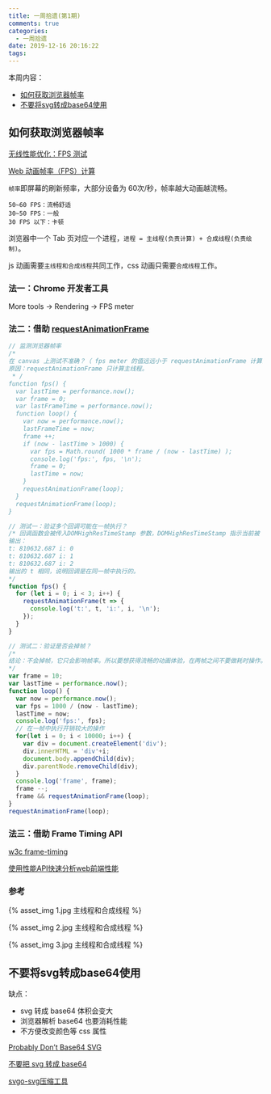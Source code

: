 ```yaml
---
title: 一周拾遗(第1期)
comments: true
categories:
  - 一周拾遗
date: 2019-12-16 20:16:22
tags:
---
```


本周内容：

* [如何获取浏览器帧率](#如何获取浏览器帧率)
* [不要将svg转成base64使用](#不要将svg转成base64使用)

<!--more-->


## 如何获取浏览器帧率


[无线性能优化：FPS 测试](https://fed.taobao.org/blog/taofed/do71ct/measuring-fps/?spm=taofed.homepage.header.7.7eab5ac8fnJXe3)

[Web 动画帧率（FPS）计算](https://www.cnblogs.com/coco1s/p/8029582.html)


`帧率`即屏幕的刷新频率，大部分设备为 60次/秒，帧率越大动画越流畅。

```
50~60 FPS：流畅舒适
30~50 FPS：一般
30 FPS 以下：卡顿
```

浏览器中一个 Tab 页对应一个进程，`进程 = 主线程(负责计算) + 合成线程(负责绘制)`。

js 动画需要`主线程和合成线程`共同工作，css 动画只需要`合成线程`工作。

### 法一：Chrome 开发者工具

More tools -> Rendering -> FPS meter

### 法二：借助 [requestAnimationFrame](https://developer.mozilla.org/zh-CN/docs/Web/API/Window/requestAnimationFrame)

```js
// 监测浏览器帧率
/*
在 canvas 上测试不准确？（ fps meter 的值远远小于 requestAnimationFrame 计算的值）。
原因：requestAnimationFrame 只计算主线程。
 * /
function fps() {
  var lastTime = performance.now();
  var frame = 0;
  var lastFrameTime = performance.now();
  function loop() {
    var now = performance.now();
    lastFrameTime = now;
    frame ++;
    if (now - lastTime > 1000) {
      var fps = Math.round( 1000 * frame / (now - lastTime) );
      console.log('fps:', fps, '\n');
      frame = 0;
      lastTime = now;
    }
    requestAnimationFrame(loop);
  }
  requestAnimationFrame(loop);
}

// 测试一：验证多个回调可能在一帧执行？
/* 回调函数会被传入DOMHighResTimeStamp 参数，DOMHighResTimeStamp 指示当前被 requestAnimationFrame() 排序的回调函数被触发的时间。在同一个帧中的多个回调函数，它们每一个都会接受到一个相同的时间戳，即使在计算上一个回调函数的工作负载期间已经消耗了一些时间。
输出：
t: 810632.687 i: 0 
t: 810632.687 i: 1 
t: 810632.687 i: 2 
输出的 t 相同，说明回调是在同一帧中执行的。
*/
function fps() {
  for (let i = 0; i < 3; i++) {
    requestAnimationFrame(t => {
      console.log('t:', t, 'i:', i, '\n');
    });
  }
}

// 测试二：验证是否会掉帧？
/*
结论：不会掉帧，它只会影响帧率。所以要想获得流畅的动画体验，在两帧之间不要做耗时操作。
*/
var frame = 10;
var lastTime = performance.now();
function loop() {
  var now = performance.now();
  var fps = 1000 / (now - lastTime);
  lastTime = now;
  console.log('fps:', fps);
  // 在一帧中执行开销较大的操作
  for(let i = 0; i < 10000; i++) {
    var div = document.createElement('div');
    div.innerHTML = 'div'+i;
    document.body.appendChild(div);
    div.parentNode.removeChild(div);
  }
  console.log('frame', frame);
  frame --;
  frame && requestAnimationFrame(loop);
}
requestAnimationFrame(loop);
```

### 法三：借助 Frame Timing API

[w3c frame-timing](https://wicg.github.io/frame-timing/)

[使用性能API快速分析web前端性能](https://segmentfault.com/a/1190000004010453)

### 参考

{% asset_img 1.jpg 主线程和合成线程 %}

{% asset_img 2.jpg 主线程和合成线程 %}

{% asset_img 3.jpg 主线程和合成线程 %}


## 不要将svg转成base64使用

缺点：
- svg 转成 base64 体积会变大
- 浏览器解析 base64 也要消耗性能
- 不方便改变颜色等 css 属性

[Probably Don’t Base64 SVG](https://css-tricks.com/probably-dont-base64-svg/)

[不要把 svg 转成 base64](https://www.qianduan.net/dont-svg-base64/)

[svgo-svg压缩工具](https://github.com/svg/svgo)
